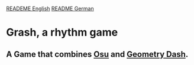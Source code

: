 [READEME English](READEME.md) [README German](README-German.md)

# Grash, a rhythm game
## A Game that combines [Osu](https://osu.ppy.sh) and [Geometry Dash](https://store.steampowered.com/app/322170/Geometry_Dash/).

